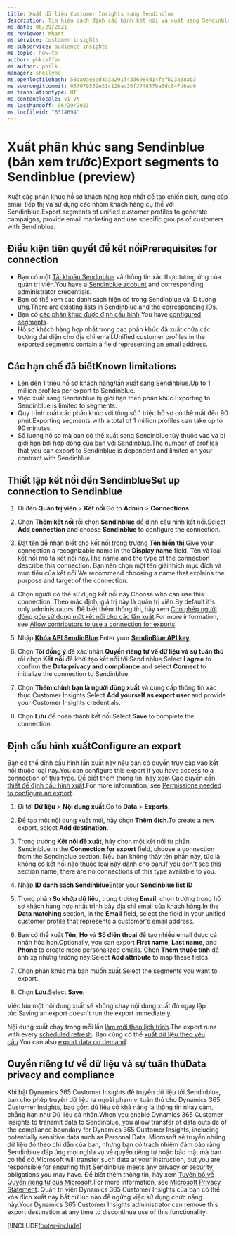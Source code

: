 ```yaml
---
title: Xuất dữ liệu Customer Insights sang Sendinblue
description: Tìm hiểu cách định cấu hình kết nối và xuất sang Sendinblue.
ms.date: 06/29/2021
ms.reviewer: mhart
ms.service: customer-insights
ms.subservice: audience-insights
ms.topic: how-to
author: phkieffer
ms.author: philk
manager: shellyha
ms.openlocfilehash: 58ca0ae5ad4a3a291f4336984d14fefb23a58ab3
ms.sourcegitcommit: 057079532e31c12bac36f374857ba3dc847d6ad0
ms.translationtype: HT
ms.contentlocale: vi-VN
ms.lasthandoff: 06/29/2021
ms.locfileid: "6314694"
---
```

# <a name="export-segments-to-sendinblue-preview"></a><span data-ttu-id="e0567-103">Xuất phân khúc sang Sendinblue (bản xem trước)</span><span class="sxs-lookup"><span data-stu-id="e0567-103">Export segments to Sendinblue (preview)</span></span>

<span data-ttu-id="e0567-104">Xuất các phân khúc hồ sơ khách hàng hợp nhất để tạo chiến dịch, cung cấp email tiếp thị và sử dụng các nhóm khách hàng cụ thể với Sendinblue.</span><span class="sxs-lookup"><span data-stu-id="e0567-104">Export segments of unified customer profiles to generate campaigns, provide email marketing and use specific groups of customers with Sendinblue.</span></span>

## <a name="prerequisites-for-connection"></a><span data-ttu-id="e0567-105">Điều kiện tiên quyết để kết nối</span><span class="sxs-lookup"><span data-stu-id="e0567-105">Prerequisites for connection</span></span>

-   <span data-ttu-id="e0567-106">Bạn có một [Tài khoản Sendinblue](https://www.sendinblue.com/) và thông tin xác thực tương ứng của quản trị viên.</span><span class="sxs-lookup"><span data-stu-id="e0567-106">You have a [Sendinblue account](https://www.sendinblue.com/) and corresponding administrator credentials.</span></span>
-   <span data-ttu-id="e0567-107">Bạn có thể xem các danh sách hiện có trong Sendinblue và ID tương ứng.</span><span class="sxs-lookup"><span data-stu-id="e0567-107">There are existing lists in Sendinblue and the corresponding IDs.</span></span>
-   <span data-ttu-id="e0567-108">Bạn có [các phân khúc được định cấu hình](segments.md).</span><span class="sxs-lookup"><span data-stu-id="e0567-108">You have [configured segments](segments.md).</span></span>
-   <span data-ttu-id="e0567-109">Hồ sơ khách hàng hợp nhất trong các phân khúc đã xuất chứa các trường đại diện cho địa chỉ email.</span><span class="sxs-lookup"><span data-stu-id="e0567-109">Unified customer profiles in the exported segments contain a field representing an email address.</span></span>

## <a name="known-limitations"></a><span data-ttu-id="e0567-110">Các hạn chế đã biết</span><span class="sxs-lookup"><span data-stu-id="e0567-110">Known limitations</span></span>

- <span data-ttu-id="e0567-111">Lên đến 1 triệu hồ sơ khách hàng/lần xuất sang Sendinblue.</span><span class="sxs-lookup"><span data-stu-id="e0567-111">Up to 1 million profiles per export to Sendinblue.</span></span>
- <span data-ttu-id="e0567-112">Việc xuất sang Sendinblue bị giới hạn theo phân khúc.</span><span class="sxs-lookup"><span data-stu-id="e0567-112">Exporting to Sendinblue is limited to segments.</span></span>
- <span data-ttu-id="e0567-113">Quy trình xuất các phân khúc với tổng số 1 triệu hồ sơ có thể mất đến 90 phút.</span><span class="sxs-lookup"><span data-stu-id="e0567-113">Exporting segments with a total of 1 million profiles can take up to 90 minutes.</span></span> 
- <span data-ttu-id="e0567-114">Số lượng hồ sơ mà bạn có thể xuất sang Sendinblue tùy thuộc vào và bị giới hạn bởi hợp đồng của bạn với Sendinblue.</span><span class="sxs-lookup"><span data-stu-id="e0567-114">The number of profiles that you can export to Sendinblue is dependent and limited on your contract with Sendinblue.</span></span>

## <a name="set-up-connection-to-sendinblue"></a><span data-ttu-id="e0567-115">Thiết lập kết nối đến Sendinblue</span><span class="sxs-lookup"><span data-stu-id="e0567-115">Set up connection to Sendinblue</span></span>

1. <span data-ttu-id="e0567-116">Đi đến **Quản trị viên** > **Kết nối**.</span><span class="sxs-lookup"><span data-stu-id="e0567-116">Go to **Admin** > **Connections**.</span></span>

1. <span data-ttu-id="e0567-117">Chọn **Thêm kết nối** rồi chọn **Sendinblue** để định cấu hình kết nối.</span><span class="sxs-lookup"><span data-stu-id="e0567-117">Select **Add connection** and choose **Sendinblue** to configure the connection.</span></span>

1. <span data-ttu-id="e0567-118">Đặt tên dễ nhận biết cho kết nối trong trường **Tên hiển thị**.</span><span class="sxs-lookup"><span data-stu-id="e0567-118">Give your connection a recognizable name in the **Display name** field.</span></span> <span data-ttu-id="e0567-119">Tên và loại kết nối mô tả kết nối này.</span><span class="sxs-lookup"><span data-stu-id="e0567-119">The name and the type of the connection describe this connection.</span></span> <span data-ttu-id="e0567-120">Bạn nên chọn một tên giải thích mục đích và mục tiêu của kết nối.</span><span class="sxs-lookup"><span data-stu-id="e0567-120">We recommend choosing a name that explains the purpose and target of the connection.</span></span>

1. <span data-ttu-id="e0567-121">Chọn người có thể sử dụng kết nối này.</span><span class="sxs-lookup"><span data-stu-id="e0567-121">Choose who can use this connection.</span></span> <span data-ttu-id="e0567-122">Theo mặc định, giá trị này là quản trị viên.</span><span class="sxs-lookup"><span data-stu-id="e0567-122">By default it's only administrators.</span></span> <span data-ttu-id="e0567-123">Để biết thêm thông tin, hãy xem [Cho phép người đóng góp sử dụng một kết nối cho các lần xuất](connections.md#allow-contributors-to-use-a-connection-for-exports).</span><span class="sxs-lookup"><span data-stu-id="e0567-123">For more information, see [Allow contributors to use a connection for exports](connections.md#allow-contributors-to-use-a-connection-for-exports).</span></span>

1. <span data-ttu-id="e0567-124">Nhập **[Khóa API SendinBlue](https://developers.sendinblue.com/docs/getting-started#:~:text=Get%20your%20API%20key&text=You%20can%20create%20one%20from,your%20settings%20This%20API%20key)**.</span><span class="sxs-lookup"><span data-stu-id="e0567-124">Enter your **[SendinBlue API key](https://developers.sendinblue.com/docs/getting-started#:~:text=Get%20your%20API%20key&text=You%20can%20create%20one%20from,your%20settings%20This%20API%20key)**.</span></span>

1. <span data-ttu-id="e0567-125">Chọn **Tôi đồng ý** để xác nhận **Quyền riêng tư về dữ liệu và sự tuân thủ** rồi chọn **Kết nối** để khởi tạo kết nối tới Sendinblue.</span><span class="sxs-lookup"><span data-stu-id="e0567-125">Select **I agree** to confirm the **Data privacy and compliance** and select **Connect** to initialize the connection to Sendinblue.</span></span>

1. <span data-ttu-id="e0567-126">Chọn **Thêm chính bạn là người dùng xuất** và cung cấp thông tin xác thực Customer Insights.</span><span class="sxs-lookup"><span data-stu-id="e0567-126">Select **Add yourself as export user** and provide your Customer Insights credentials.</span></span>

1. <span data-ttu-id="e0567-127">Chọn **Lưu** để hoàn thành kết nối.</span><span class="sxs-lookup"><span data-stu-id="e0567-127">Select **Save** to complete the connection.</span></span>

## <a name="configure-an-export"></a><span data-ttu-id="e0567-128">Định cấu hình xuất</span><span class="sxs-lookup"><span data-stu-id="e0567-128">Configure an export</span></span>

<span data-ttu-id="e0567-129">Bạn có thể định cấu hình lần xuất này nếu bạn có quyền truy cập vào kết nối thuộc loại này.</span><span class="sxs-lookup"><span data-stu-id="e0567-129">You can configure this export if you have access to a connection of this type.</span></span> <span data-ttu-id="e0567-130">Để biết thêm thông tin, hãy xem [Các quyền cần thiết để định cấu hình xuất](export-destinations.md#set-up-a-new-export).</span><span class="sxs-lookup"><span data-stu-id="e0567-130">For more information, see [Permissions needed to configure an export](export-destinations.md#set-up-a-new-export).</span></span>

1. <span data-ttu-id="e0567-131">Đi tới **Dữ liệu** > **Nội dung xuất**.</span><span class="sxs-lookup"><span data-stu-id="e0567-131">Go to **Data** > **Exports**.</span></span>

1. <span data-ttu-id="e0567-132">Để tạo một nội dung xuất mới, hãy chọn **Thêm đích**.</span><span class="sxs-lookup"><span data-stu-id="e0567-132">To create a new export, select **Add destination**.</span></span>

1. <span data-ttu-id="e0567-133">Trong trường **Kết nối để xuất**, hãy chọn một kết nối từ phần Sendinblue.</span><span class="sxs-lookup"><span data-stu-id="e0567-133">In the **Connection for export** field, choose a connection from the Sendinblue section.</span></span> <span data-ttu-id="e0567-134">Nếu bạn không thấy tên phần này, tức là không có kết nối nào thuộc loại này dành cho bạn.</span><span class="sxs-lookup"><span data-stu-id="e0567-134">If you don't see this section name, there are no connections of this type available to you.</span></span>

1. <span data-ttu-id="e0567-135">Nhập **ID danh sách Sendinblue**</span><span class="sxs-lookup"><span data-stu-id="e0567-135">Enter your **Sendinblue list ID**</span></span> 

1. <span data-ttu-id="e0567-136">Trong phần **So khớp dữ liệu**, trong trường **Email**, chọn trường trong hồ sơ khách hàng hợp nhất trình bày địa chỉ email của khách hàng.</span><span class="sxs-lookup"><span data-stu-id="e0567-136">In the **Data matching** section, in the **Email** field, select the field in your unified customer profile that represents a customer's email address.</span></span> 

1. <span data-ttu-id="e0567-137">Bạn có thể xuất **Tên**, **Họ** và **Số điện thoại** để tạo nhiều email được cá nhân hóa hơn.</span><span class="sxs-lookup"><span data-stu-id="e0567-137">Optionally, you can export **First name**, **Last name**, and **Phone**  to create more personalized emails.</span></span> <span data-ttu-id="e0567-138">Chọn **Thêm thuộc tính** để ánh xạ những trường này.</span><span class="sxs-lookup"><span data-stu-id="e0567-138">Select **Add attribute** to map these fields.</span></span>

1. <span data-ttu-id="e0567-139">Chọn phân khúc mà bạn muốn xuất.</span><span class="sxs-lookup"><span data-stu-id="e0567-139">Select the segments you want to export.</span></span> 

1. <span data-ttu-id="e0567-140">Chọn **Lưu**.</span><span class="sxs-lookup"><span data-stu-id="e0567-140">Select **Save**.</span></span>

<span data-ttu-id="e0567-141">Việc lưu một nội dung xuất sẽ không chạy nội dung xuất đó ngay lập tức.</span><span class="sxs-lookup"><span data-stu-id="e0567-141">Saving an export doesn't run the export immediately.</span></span>

<span data-ttu-id="e0567-142">Nội dung xuất chạy trong mỗi lần [làm mới theo lịch trình](system.md#schedule-tab).</span><span class="sxs-lookup"><span data-stu-id="e0567-142">The export runs with every [scheduled refresh](system.md#schedule-tab).</span></span> <span data-ttu-id="e0567-143">Bạn cũng có thể [xuất dữ liệu theo yêu cầu](export-destinations.md#run-exports-on-demand).</span><span class="sxs-lookup"><span data-stu-id="e0567-143">You can also [export data on demand](export-destinations.md#run-exports-on-demand).</span></span> 


## <a name="data-privacy-and-compliance"></a><span data-ttu-id="e0567-144">Quyền riêng tư về dữ liệu và sự tuân thủ</span><span class="sxs-lookup"><span data-stu-id="e0567-144">Data privacy and compliance</span></span>

<span data-ttu-id="e0567-145">Khi bật Dynamics 365 Customer Insights để truyền dữ liệu tới Sendinblue, bạn cho phép truyền dữ liệu ra ngoài phạm vi tuân thủ cho Dynamics 365 Customer Insights, bao gồm dữ liệu có khả năng là thông tin nhạy cảm, chẳng hạn như Dữ liệu cá nhân.</span><span class="sxs-lookup"><span data-stu-id="e0567-145">When you enable Dynamics 365 Customer Insights to transmit data to Sendinblue, you allow transfer of data outside of the compliance boundary for Dynamics 365 Customer Insights, including potentially sensitive data such as Personal Data.</span></span> <span data-ttu-id="e0567-146">Microsoft sẽ truyền những dữ liệu đó theo chỉ dẫn của bạn, nhưng bạn có trách nhiệm đảm bảo rằng Sendinblue đáp ứng mọi nghĩa vụ về quyền riêng tư hoặc bảo mật mà bạn có thể có.</span><span class="sxs-lookup"><span data-stu-id="e0567-146">Microsoft will transfer such data at your instruction, but you are responsible for ensuring that Sendinblue meets any privacy or security obligations you may have.</span></span> <span data-ttu-id="e0567-147">Để biết thêm thông tin, hãy xem [Tuyên bố về Quyền riêng tư của Microsoft](https://go.microsoft.com/fwlink/?linkid=396732).</span><span class="sxs-lookup"><span data-stu-id="e0567-147">For more information, see [Microsoft Privacy Statement](https://go.microsoft.com/fwlink/?linkid=396732).</span></span>
<span data-ttu-id="e0567-148">Quản trị viên Dynamics 365 Customer Insights của bạn có thể xóa đích xuất này bất cứ lúc nào để ngừng việc sử dụng chức năng này.</span><span class="sxs-lookup"><span data-stu-id="e0567-148">Your Dynamics 365 Customer Insights administrator can remove this export destination at any time to discontinue use of this functionality.</span></span>


[!INCLUDE[footer-include](../includes/footer-banner.md)]
